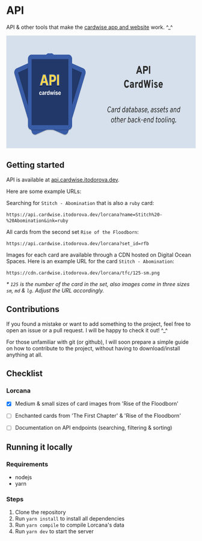 # API

API & other tools that make the [cardwise app and website](https://cardwise.itodorova.dev/) work. ^_^

<p align="center">
<img src="./image.png" alt="cardwise api cover" height="300" />
</p>

## Getting started

API is available at [api.cardwise.itodorova.dev](https://api.cardwise.itodorova.dev/). 

Here are some example URLs:

Searching for `Stitch - Abomination` that is also a `ruby` card:
```
https://api.cardwise.itodorova.dev/lorcana?name=Stitch%20-%20Abomination&ink=ruby
```

All cards from the second set `Rise of the Floodborn`:
```
https://api.cardwise.itodorova.dev/lorcana?set_id=rfb
```

Images for each card are available through a CDN hosted on Digital Ocean Spaces. 
Here is an example URL for the card `Stitch - Abomination`:

```
https://cdn.cardwise.itodorova.dev/lorcana/tfc/125-sm.png
```
_\* `125` is the number of the card in the set, also images come in three sizes `sm`, `md` & `lg`. Adjust the URL accordingly._

## Contributions

If you found a mistake or want to add something to the project, feel free to open an issue or a pull request. I will be
happy to check it out! ^_^

For those unfamiliar with git (or github), I will soon prepare a simple guide on how to contribute to the project, without having to download/install anything at all.

## Checklist

### Lorcana
- [x] Medium & small sizes of card images from 'Rise of the Floodborn'
- [ ] Enchanted cards from 'The First Chapter' & 'Rise of the Floodborn'
- [ ] Documentation on API endpoints (searching, filtering & sorting) 


## Running it locally

### Requirements
- nodejs
- yarn

### Steps

1. Clone the repository
2. Run `yarn install` to install all dependencies
3. Run `yarn compile` to compile Lorcana's data
4. Run `yarn dev` to start the server
